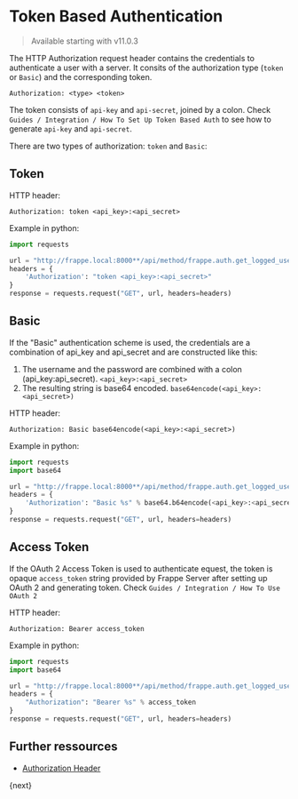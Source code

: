 # Token Based Authentication

> Available starting with v11.0.3

The HTTP Authorization request header contains the credentials to authenticate a user with a server. It consits of the authorization type (`token` or `Basic`) and the corresponding token.

```http
Authorization: <type> <token>
```

The token consists of `api-key` and `api-secret`, joined by a colon. Check `Guides / Integration / How To Set Up Token Based Auth` to see how to generate `api-key` and `api-secret`.

There are two types of authorization: `token` and `Basic`:

## Token

HTTP header:

```http
Authorization: token <api_key>:<api_secret>
```

Example in python:

```python
import requests

url = "http://frappe.local:8000**/api/method/frappe.auth.get_logged_user**"
headers = {
    'Authorization': "token <api_key>:<api_secret>"
}
response = requests.request("GET", url, headers=headers)
```

## Basic

If the "Basic" authentication scheme is used, the credentials are a combination of api_key and api_secret and are constructed like this:

1. The username and the password are combined with a colon (api_key:api_secret).
  ```<api_key>:<api_secret>```
2. The resulting string is base64 encoded.
  ```base64encode(<api_key>:<api_secret>)```

HTTP header:

```http
Authorization: Basic base64encode(<api_key>:<api_secret>)
```

Example in python:

```python
import requests
import base64

url = "http://frappe.local:8000**/api/method/frappe.auth.get_logged_user**"
headers = {
    'Authorization': "Basic %s" % base64.b64encode(<api_key>:<api_secret>)
}
response = requests.request("GET", url, headers=headers)
```

## Access Token

If the OAuth 2 Access Token is used to authenticate equest, the token is opaque `access_token` string provided by Frappe Server after setting up OAuth 2 and generating token. Check `Guides / Integration / How To Use OAuth 2`

HTTP header:

```http
Authorization: Bearer access_token
```

Example in python:

```python
import requests
import base64

url = "http://frappe.local:8000**/api/method/frappe.auth.get_logged_user**"
headers = {
    "Authorization": "Bearer %s" % access_token
}
response = requests.request("GET", url, headers=headers)
```

## Further ressources

* [Authorization Header](https://developer.mozilla.org/en-US/docs/Web/HTTP/Headers/Authorization)

{next}
